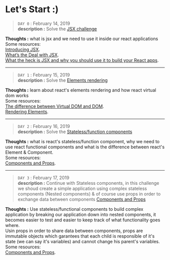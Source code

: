 # Let's Start :)

> `DAY 0` : February 14, 2019  
**description :** Solve the [JSX challenge](./Code/1st_challenge/challenge.js)

**Thoughts :** what is jsx and we need to use it inside our react applications
\
Some resources:
\
[Introducing JSX](https://reactjs.org/docs/introducing-jsx.html?fbclid=IwAR23v0IuejuUVAQSc-hGPxVx4WVX8dBhl8YMPgOEri6LiNVwd0Ybn5yBNVE).
\
[What’s the Deal with JSX](https://hackernoon.com/whats-the-deal-with-jsx-9ab2f862bf2b?fbclid=IwAR1OIsZDxzrNh0Dyw5XaqGMLtocMQaLGTGXGzi-YXtwXLh6qFsGzp6SimRw).
\
[What the heck is JSX and why you should use it to build your React apps](https://medium.freecodecamp.org/what-the-heck-is-jsx-and-why-you-should-use-it-to-build-your-react-apps-1195cbd9dbc6?fbclid=IwAR2SA4NHMgG4V0hDNzDjrrahKgeDVCIUKmJvdJMseWa4UfQmHuuBR8RMxe8).

---

> `DAY 1` : February 15, 2019  
**description :** Solve the [Elements rendering](https://codepen.io/benrkia/full/wNQadB)

**Thoughts :** learn about react's elements rendering and how react virtual dom works
\
Some resources:
\
[The difference between Virtual DOM and DOM](https://reactkungfu.com/2015/10/the-difference-between-virtual-dom-and-dom/?fbclid=IwAR3AAKTmGkKwiepMwxXHz4jXOQ9H02mmOOC-sYWozYbsMw_tO9Ilr4orlNY).
\
[Rendering Elements](https://reactjs.org/docs/rendering-elements.html?fbclid=IwAR1twX9VIHwDEqZkA_fRinNTI-WGUXZgP6R-euyC2N6XLlgRkADJr5ZMo6I).

---

> `DAY 2` : February 16, 2019  
**description :** Solve the [Stateless/function components](https://codepen.io/benrkia/pen/xMQzpW)

**Thoughts :** what is react's stateless/function component, why we need to use react functional components and what is the difference between react's Element & Component.
\
Some resources:
\
[Components and Props](https://reactjs.org/docs/components-and-props.html).

---

> `DAY 3` : February 17, 2019  
**description :** Continue with Stateless components, in this challenge we shoud create a simple application using complex stateless components (Nested components) & of course use props in order to exchange data between components [Components and Props](https://codepen.io/benrkia/full/ZwVOex)

**Thoughts :** Use stateless/functional components to build complex application by breaking our application down into nested components, it becomes easier to test and easier to keep track of what functionality goes where.
\
Usin props in order to share data between components, props are immutable objects which garantees that each child is responsible of it's state (we can say it's variables) and cannot change his parent's variables.
\
Some resources:
\
[Components and Props](https://reactjs.org/docs/components-and-props.html).